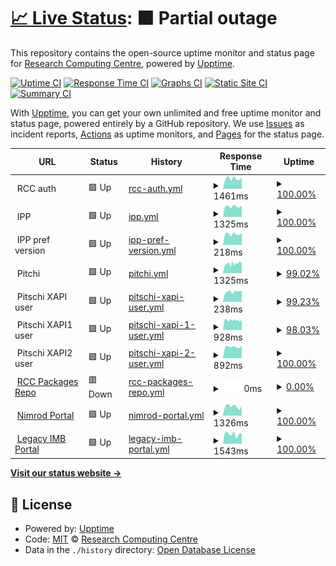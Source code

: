 # [📈 Live Status](https://UQ-RCC.github.io/portals): <!--live status--> **🟧 Partial outage**

This repository contains the open-source uptime monitor and status page for [Research Computing Centre](https://rcc.uq.edu.au/), powered by [Upptime](https://github.com/upptime/upptime).

[![Uptime CI](https://github.com/UQ-RCC/portals/workflows/Uptime%20CI/badge.svg)](https://github.com/UQ-RCC/portals/actions?query=workflow%3A%22Uptime+CI%22)
[![Response Time CI](https://github.com/UQ-RCC/portals/workflows/Response%20Time%20CI/badge.svg)](https://github.com/UQ-RCC/portals/actions?query=workflow%3A%22Response+Time+CI%22)
[![Graphs CI](https://github.com/UQ-RCC/portals/workflows/Graphs%20CI/badge.svg)](https://github.com/UQ-RCC/portals/actions?query=workflow%3A%22Graphs+CI%22)
[![Static Site CI](https://github.com/UQ-RCC/portals/workflows/Static%20Site%20CI/badge.svg)](https://github.com/UQ-RCC/portals/actions?query=workflow%3A%22Static+Site+CI%22)
[![Summary CI](https://github.com/UQ-RCC/portals/workflows/Summary%20CI/badge.svg)](https://github.com/UQ-RCC/portals/actions?query=workflow%3A%22Summary+CI%22)

With [Upptime](https://upptime.js.org), you can get your own unlimited and free uptime monitor and status page, powered entirely by a GitHub repository. We use [Issues](https://github.com/UQ-RCC/portals/issues) as incident reports, [Actions](https://github.com/UQ-RCC/portals/actions) as uptime monitors, and [Pages](https://UQ-RCC.github.io/portals) for the status page.

<!--start: status pages-->
<!-- This summary is generated by Upptime (https://github.com/upptime/upptime) -->
<!-- Do not edit this manually, your changes will be overwritten -->
<!-- prettier-ignore -->
| URL | Status | History | Response Time | Uptime |
| --- | ------ | ------- | ------------- | ------ |
| <img alt="" src="https://favicons.githubusercontent.com/null" height="13"> RCC auth | 🟩 Up | [rcc-auth.yml](https://github.com/UQ-RCC/portals/commits/HEAD/history/rcc-auth.yml) | <details><summary><img alt="Response time graph" src="./graphs/rcc-auth/response-time-week.png" height="20"> 1461ms</summary><br><a href="https://UQ-RCC.github.io/portals/history/rcc-auth"><img alt="Response time 1339" src="https://img.shields.io/endpoint?url=https%3A%2F%2Fraw.githubusercontent.com%2FUQ-RCC%2Fportals%2FHEAD%2Fapi%2Frcc-auth%2Fresponse-time.json"></a><br><a href="https://UQ-RCC.github.io/portals/history/rcc-auth"><img alt="24-hour response time 1601" src="https://img.shields.io/endpoint?url=https%3A%2F%2Fraw.githubusercontent.com%2FUQ-RCC%2Fportals%2FHEAD%2Fapi%2Frcc-auth%2Fresponse-time-day.json"></a><br><a href="https://UQ-RCC.github.io/portals/history/rcc-auth"><img alt="7-day response time 1461" src="https://img.shields.io/endpoint?url=https%3A%2F%2Fraw.githubusercontent.com%2FUQ-RCC%2Fportals%2FHEAD%2Fapi%2Frcc-auth%2Fresponse-time-week.json"></a><br><a href="https://UQ-RCC.github.io/portals/history/rcc-auth"><img alt="30-day response time 1444" src="https://img.shields.io/endpoint?url=https%3A%2F%2Fraw.githubusercontent.com%2FUQ-RCC%2Fportals%2FHEAD%2Fapi%2Frcc-auth%2Fresponse-time-month.json"></a><br><a href="https://UQ-RCC.github.io/portals/history/rcc-auth"><img alt="1-year response time 1339" src="https://img.shields.io/endpoint?url=https%3A%2F%2Fraw.githubusercontent.com%2FUQ-RCC%2Fportals%2FHEAD%2Fapi%2Frcc-auth%2Fresponse-time-year.json"></a></details> | <details><summary><a href="https://UQ-RCC.github.io/portals/history/rcc-auth">100.00%</a></summary><a href="https://UQ-RCC.github.io/portals/history/rcc-auth"><img alt="All-time uptime 99.68%" src="https://img.shields.io/endpoint?url=https%3A%2F%2Fraw.githubusercontent.com%2FUQ-RCC%2Fportals%2FHEAD%2Fapi%2Frcc-auth%2Fuptime.json"></a><br><a href="https://UQ-RCC.github.io/portals/history/rcc-auth"><img alt="24-hour uptime 100.00%" src="https://img.shields.io/endpoint?url=https%3A%2F%2Fraw.githubusercontent.com%2FUQ-RCC%2Fportals%2FHEAD%2Fapi%2Frcc-auth%2Fuptime-day.json"></a><br><a href="https://UQ-RCC.github.io/portals/history/rcc-auth"><img alt="7-day uptime 100.00%" src="https://img.shields.io/endpoint?url=https%3A%2F%2Fraw.githubusercontent.com%2FUQ-RCC%2Fportals%2FHEAD%2Fapi%2Frcc-auth%2Fuptime-week.json"></a><br><a href="https://UQ-RCC.github.io/portals/history/rcc-auth"><img alt="30-day uptime 99.87%" src="https://img.shields.io/endpoint?url=https%3A%2F%2Fraw.githubusercontent.com%2FUQ-RCC%2Fportals%2FHEAD%2Fapi%2Frcc-auth%2Fuptime-month.json"></a><br><a href="https://UQ-RCC.github.io/portals/history/rcc-auth"><img alt="1-year uptime 99.68%" src="https://img.shields.io/endpoint?url=https%3A%2F%2Fraw.githubusercontent.com%2FUQ-RCC%2Fportals%2FHEAD%2Fapi%2Frcc-auth%2Fuptime-year.json"></a></details>
| <img alt="" src="https://favicons.githubusercontent.com/null" height="13"> IPP | 🟩 Up | [ipp.yml](https://github.com/UQ-RCC/portals/commits/HEAD/history/ipp.yml) | <details><summary><img alt="Response time graph" src="./graphs/ipp/response-time-week.png" height="20"> 1325ms</summary><br><a href="https://UQ-RCC.github.io/portals/history/ipp"><img alt="Response time 1275" src="https://img.shields.io/endpoint?url=https%3A%2F%2Fraw.githubusercontent.com%2FUQ-RCC%2Fportals%2FHEAD%2Fapi%2Fipp%2Fresponse-time.json"></a><br><a href="https://UQ-RCC.github.io/portals/history/ipp"><img alt="24-hour response time 1405" src="https://img.shields.io/endpoint?url=https%3A%2F%2Fraw.githubusercontent.com%2FUQ-RCC%2Fportals%2FHEAD%2Fapi%2Fipp%2Fresponse-time-day.json"></a><br><a href="https://UQ-RCC.github.io/portals/history/ipp"><img alt="7-day response time 1325" src="https://img.shields.io/endpoint?url=https%3A%2F%2Fraw.githubusercontent.com%2FUQ-RCC%2Fportals%2FHEAD%2Fapi%2Fipp%2Fresponse-time-week.json"></a><br><a href="https://UQ-RCC.github.io/portals/history/ipp"><img alt="30-day response time 1344" src="https://img.shields.io/endpoint?url=https%3A%2F%2Fraw.githubusercontent.com%2FUQ-RCC%2Fportals%2FHEAD%2Fapi%2Fipp%2Fresponse-time-month.json"></a><br><a href="https://UQ-RCC.github.io/portals/history/ipp"><img alt="1-year response time 1275" src="https://img.shields.io/endpoint?url=https%3A%2F%2Fraw.githubusercontent.com%2FUQ-RCC%2Fportals%2FHEAD%2Fapi%2Fipp%2Fresponse-time-year.json"></a></details> | <details><summary><a href="https://UQ-RCC.github.io/portals/history/ipp">100.00%</a></summary><a href="https://UQ-RCC.github.io/portals/history/ipp"><img alt="All-time uptime 99.96%" src="https://img.shields.io/endpoint?url=https%3A%2F%2Fraw.githubusercontent.com%2FUQ-RCC%2Fportals%2FHEAD%2Fapi%2Fipp%2Fuptime.json"></a><br><a href="https://UQ-RCC.github.io/portals/history/ipp"><img alt="24-hour uptime 100.00%" src="https://img.shields.io/endpoint?url=https%3A%2F%2Fraw.githubusercontent.com%2FUQ-RCC%2Fportals%2FHEAD%2Fapi%2Fipp%2Fuptime-day.json"></a><br><a href="https://UQ-RCC.github.io/portals/history/ipp"><img alt="7-day uptime 100.00%" src="https://img.shields.io/endpoint?url=https%3A%2F%2Fraw.githubusercontent.com%2FUQ-RCC%2Fportals%2FHEAD%2Fapi%2Fipp%2Fuptime-week.json"></a><br><a href="https://UQ-RCC.github.io/portals/history/ipp"><img alt="30-day uptime 100.00%" src="https://img.shields.io/endpoint?url=https%3A%2F%2Fraw.githubusercontent.com%2FUQ-RCC%2Fportals%2FHEAD%2Fapi%2Fipp%2Fuptime-month.json"></a><br><a href="https://UQ-RCC.github.io/portals/history/ipp"><img alt="1-year uptime 99.96%" src="https://img.shields.io/endpoint?url=https%3A%2F%2Fraw.githubusercontent.com%2FUQ-RCC%2Fportals%2FHEAD%2Fapi%2Fipp%2Fuptime-year.json"></a></details>
| <img alt="" src="https://favicons.githubusercontent.com/null" height="13"> IPP pref version | 🟩 Up | [ipp-pref-version.yml](https://github.com/UQ-RCC/portals/commits/HEAD/history/ipp-pref-version.yml) | <details><summary><img alt="Response time graph" src="./graphs/ipp-pref-version/response-time-week.png" height="20"> 218ms</summary><br><a href="https://UQ-RCC.github.io/portals/history/ipp-pref-version"><img alt="Response time 221" src="https://img.shields.io/endpoint?url=https%3A%2F%2Fraw.githubusercontent.com%2FUQ-RCC%2Fportals%2FHEAD%2Fapi%2Fipp-pref-version%2Fresponse-time.json"></a><br><a href="https://UQ-RCC.github.io/portals/history/ipp-pref-version"><img alt="24-hour response time 237" src="https://img.shields.io/endpoint?url=https%3A%2F%2Fraw.githubusercontent.com%2FUQ-RCC%2Fportals%2FHEAD%2Fapi%2Fipp-pref-version%2Fresponse-time-day.json"></a><br><a href="https://UQ-RCC.github.io/portals/history/ipp-pref-version"><img alt="7-day response time 218" src="https://img.shields.io/endpoint?url=https%3A%2F%2Fraw.githubusercontent.com%2FUQ-RCC%2Fportals%2FHEAD%2Fapi%2Fipp-pref-version%2Fresponse-time-week.json"></a><br><a href="https://UQ-RCC.github.io/portals/history/ipp-pref-version"><img alt="30-day response time 219" src="https://img.shields.io/endpoint?url=https%3A%2F%2Fraw.githubusercontent.com%2FUQ-RCC%2Fportals%2FHEAD%2Fapi%2Fipp-pref-version%2Fresponse-time-month.json"></a><br><a href="https://UQ-RCC.github.io/portals/history/ipp-pref-version"><img alt="1-year response time 221" src="https://img.shields.io/endpoint?url=https%3A%2F%2Fraw.githubusercontent.com%2FUQ-RCC%2Fportals%2FHEAD%2Fapi%2Fipp-pref-version%2Fresponse-time-year.json"></a></details> | <details><summary><a href="https://UQ-RCC.github.io/portals/history/ipp-pref-version">100.00%</a></summary><a href="https://UQ-RCC.github.io/portals/history/ipp-pref-version"><img alt="All-time uptime 90.62%" src="https://img.shields.io/endpoint?url=https%3A%2F%2Fraw.githubusercontent.com%2FUQ-RCC%2Fportals%2FHEAD%2Fapi%2Fipp-pref-version%2Fuptime.json"></a><br><a href="https://UQ-RCC.github.io/portals/history/ipp-pref-version"><img alt="24-hour uptime 100.00%" src="https://img.shields.io/endpoint?url=https%3A%2F%2Fraw.githubusercontent.com%2FUQ-RCC%2Fportals%2FHEAD%2Fapi%2Fipp-pref-version%2Fuptime-day.json"></a><br><a href="https://UQ-RCC.github.io/portals/history/ipp-pref-version"><img alt="7-day uptime 100.00%" src="https://img.shields.io/endpoint?url=https%3A%2F%2Fraw.githubusercontent.com%2FUQ-RCC%2Fportals%2FHEAD%2Fapi%2Fipp-pref-version%2Fuptime-week.json"></a><br><a href="https://UQ-RCC.github.io/portals/history/ipp-pref-version"><img alt="30-day uptime 100.00%" src="https://img.shields.io/endpoint?url=https%3A%2F%2Fraw.githubusercontent.com%2FUQ-RCC%2Fportals%2FHEAD%2Fapi%2Fipp-pref-version%2Fuptime-month.json"></a><br><a href="https://UQ-RCC.github.io/portals/history/ipp-pref-version"><img alt="1-year uptime 90.62%" src="https://img.shields.io/endpoint?url=https%3A%2F%2Fraw.githubusercontent.com%2FUQ-RCC%2Fportals%2FHEAD%2Fapi%2Fipp-pref-version%2Fuptime-year.json"></a></details>
| <img alt="" src="https://favicons.githubusercontent.com/null" height="13"> Pitchi | 🟩 Up | [pitchi.yml](https://github.com/UQ-RCC/portals/commits/HEAD/history/pitchi.yml) | <details><summary><img alt="Response time graph" src="./graphs/pitchi/response-time-week.png" height="20"> 1325ms</summary><br><a href="https://UQ-RCC.github.io/portals/history/pitchi"><img alt="Response time 1495" src="https://img.shields.io/endpoint?url=https%3A%2F%2Fraw.githubusercontent.com%2FUQ-RCC%2Fportals%2FHEAD%2Fapi%2Fpitchi%2Fresponse-time.json"></a><br><a href="https://UQ-RCC.github.io/portals/history/pitchi"><img alt="24-hour response time 1381" src="https://img.shields.io/endpoint?url=https%3A%2F%2Fraw.githubusercontent.com%2FUQ-RCC%2Fportals%2FHEAD%2Fapi%2Fpitchi%2Fresponse-time-day.json"></a><br><a href="https://UQ-RCC.github.io/portals/history/pitchi"><img alt="7-day response time 1325" src="https://img.shields.io/endpoint?url=https%3A%2F%2Fraw.githubusercontent.com%2FUQ-RCC%2Fportals%2FHEAD%2Fapi%2Fpitchi%2Fresponse-time-week.json"></a><br><a href="https://UQ-RCC.github.io/portals/history/pitchi"><img alt="30-day response time 1468" src="https://img.shields.io/endpoint?url=https%3A%2F%2Fraw.githubusercontent.com%2FUQ-RCC%2Fportals%2FHEAD%2Fapi%2Fpitchi%2Fresponse-time-month.json"></a><br><a href="https://UQ-RCC.github.io/portals/history/pitchi"><img alt="1-year response time 1495" src="https://img.shields.io/endpoint?url=https%3A%2F%2Fraw.githubusercontent.com%2FUQ-RCC%2Fportals%2FHEAD%2Fapi%2Fpitchi%2Fresponse-time-year.json"></a></details> | <details><summary><a href="https://UQ-RCC.github.io/portals/history/pitchi">99.02%</a></summary><a href="https://UQ-RCC.github.io/portals/history/pitchi"><img alt="All-time uptime 99.72%" src="https://img.shields.io/endpoint?url=https%3A%2F%2Fraw.githubusercontent.com%2FUQ-RCC%2Fportals%2FHEAD%2Fapi%2Fpitchi%2Fuptime.json"></a><br><a href="https://UQ-RCC.github.io/portals/history/pitchi"><img alt="24-hour uptime 100.00%" src="https://img.shields.io/endpoint?url=https%3A%2F%2Fraw.githubusercontent.com%2FUQ-RCC%2Fportals%2FHEAD%2Fapi%2Fpitchi%2Fuptime-day.json"></a><br><a href="https://UQ-RCC.github.io/portals/history/pitchi"><img alt="7-day uptime 99.02%" src="https://img.shields.io/endpoint?url=https%3A%2F%2Fraw.githubusercontent.com%2FUQ-RCC%2Fportals%2FHEAD%2Fapi%2Fpitchi%2Fuptime-week.json"></a><br><a href="https://UQ-RCC.github.io/portals/history/pitchi"><img alt="30-day uptime 99.71%" src="https://img.shields.io/endpoint?url=https%3A%2F%2Fraw.githubusercontent.com%2FUQ-RCC%2Fportals%2FHEAD%2Fapi%2Fpitchi%2Fuptime-month.json"></a><br><a href="https://UQ-RCC.github.io/portals/history/pitchi"><img alt="1-year uptime 99.72%" src="https://img.shields.io/endpoint?url=https%3A%2F%2Fraw.githubusercontent.com%2FUQ-RCC%2Fportals%2FHEAD%2Fapi%2Fpitchi%2Fuptime-year.json"></a></details>
| <img alt="" src="https://favicons.githubusercontent.com/null" height="13"> Pitschi XAPI user | 🟩 Up | [pitschi-xapi-user.yml](https://github.com/UQ-RCC/portals/commits/HEAD/history/pitschi-xapi-user.yml) | <details><summary><img alt="Response time graph" src="./graphs/pitschi-xapi-user/response-time-week.png" height="20"> 238ms</summary><br><a href="https://UQ-RCC.github.io/portals/history/pitschi-xapi-user"><img alt="Response time 278" src="https://img.shields.io/endpoint?url=https%3A%2F%2Fraw.githubusercontent.com%2FUQ-RCC%2Fportals%2FHEAD%2Fapi%2Fpitschi-xapi-user%2Fresponse-time.json"></a><br><a href="https://UQ-RCC.github.io/portals/history/pitschi-xapi-user"><img alt="24-hour response time 255" src="https://img.shields.io/endpoint?url=https%3A%2F%2Fraw.githubusercontent.com%2FUQ-RCC%2Fportals%2FHEAD%2Fapi%2Fpitschi-xapi-user%2Fresponse-time-day.json"></a><br><a href="https://UQ-RCC.github.io/portals/history/pitschi-xapi-user"><img alt="7-day response time 238" src="https://img.shields.io/endpoint?url=https%3A%2F%2Fraw.githubusercontent.com%2FUQ-RCC%2Fportals%2FHEAD%2Fapi%2Fpitschi-xapi-user%2Fresponse-time-week.json"></a><br><a href="https://UQ-RCC.github.io/portals/history/pitschi-xapi-user"><img alt="30-day response time 294" src="https://img.shields.io/endpoint?url=https%3A%2F%2Fraw.githubusercontent.com%2FUQ-RCC%2Fportals%2FHEAD%2Fapi%2Fpitschi-xapi-user%2Fresponse-time-month.json"></a><br><a href="https://UQ-RCC.github.io/portals/history/pitschi-xapi-user"><img alt="1-year response time 278" src="https://img.shields.io/endpoint?url=https%3A%2F%2Fraw.githubusercontent.com%2FUQ-RCC%2Fportals%2FHEAD%2Fapi%2Fpitschi-xapi-user%2Fresponse-time-year.json"></a></details> | <details><summary><a href="https://UQ-RCC.github.io/portals/history/pitschi-xapi-user">99.23%</a></summary><a href="https://UQ-RCC.github.io/portals/history/pitschi-xapi-user"><img alt="All-time uptime 99.80%" src="https://img.shields.io/endpoint?url=https%3A%2F%2Fraw.githubusercontent.com%2FUQ-RCC%2Fportals%2FHEAD%2Fapi%2Fpitschi-xapi-user%2Fuptime.json"></a><br><a href="https://UQ-RCC.github.io/portals/history/pitschi-xapi-user"><img alt="24-hour uptime 100.00%" src="https://img.shields.io/endpoint?url=https%3A%2F%2Fraw.githubusercontent.com%2FUQ-RCC%2Fportals%2FHEAD%2Fapi%2Fpitschi-xapi-user%2Fuptime-day.json"></a><br><a href="https://UQ-RCC.github.io/portals/history/pitschi-xapi-user"><img alt="7-day uptime 99.23%" src="https://img.shields.io/endpoint?url=https%3A%2F%2Fraw.githubusercontent.com%2FUQ-RCC%2Fportals%2FHEAD%2Fapi%2Fpitschi-xapi-user%2Fuptime-week.json"></a><br><a href="https://UQ-RCC.github.io/portals/history/pitschi-xapi-user"><img alt="30-day uptime 99.82%" src="https://img.shields.io/endpoint?url=https%3A%2F%2Fraw.githubusercontent.com%2FUQ-RCC%2Fportals%2FHEAD%2Fapi%2Fpitschi-xapi-user%2Fuptime-month.json"></a><br><a href="https://UQ-RCC.github.io/portals/history/pitschi-xapi-user"><img alt="1-year uptime 99.80%" src="https://img.shields.io/endpoint?url=https%3A%2F%2Fraw.githubusercontent.com%2FUQ-RCC%2Fportals%2FHEAD%2Fapi%2Fpitschi-xapi-user%2Fuptime-year.json"></a></details>
| <img alt="" src="https://favicons.githubusercontent.com/null" height="13"> Pitschi XAPI1 user | 🟩 Up | [pitschi-xapi-1-user.yml](https://github.com/UQ-RCC/portals/commits/HEAD/history/pitschi-xapi-1-user.yml) | <details><summary><img alt="Response time graph" src="./graphs/pitschi-xapi-1-user/response-time-week.png" height="20"> 928ms</summary><br><a href="https://UQ-RCC.github.io/portals/history/pitschi-xapi-1-user"><img alt="Response time 1031" src="https://img.shields.io/endpoint?url=https%3A%2F%2Fraw.githubusercontent.com%2FUQ-RCC%2Fportals%2FHEAD%2Fapi%2Fpitschi-xapi-1-user%2Fresponse-time.json"></a><br><a href="https://UQ-RCC.github.io/portals/history/pitschi-xapi-1-user"><img alt="24-hour response time 985" src="https://img.shields.io/endpoint?url=https%3A%2F%2Fraw.githubusercontent.com%2FUQ-RCC%2Fportals%2FHEAD%2Fapi%2Fpitschi-xapi-1-user%2Fresponse-time-day.json"></a><br><a href="https://UQ-RCC.github.io/portals/history/pitschi-xapi-1-user"><img alt="7-day response time 928" src="https://img.shields.io/endpoint?url=https%3A%2F%2Fraw.githubusercontent.com%2FUQ-RCC%2Fportals%2FHEAD%2Fapi%2Fpitschi-xapi-1-user%2Fresponse-time-week.json"></a><br><a href="https://UQ-RCC.github.io/portals/history/pitschi-xapi-1-user"><img alt="30-day response time 953" src="https://img.shields.io/endpoint?url=https%3A%2F%2Fraw.githubusercontent.com%2FUQ-RCC%2Fportals%2FHEAD%2Fapi%2Fpitschi-xapi-1-user%2Fresponse-time-month.json"></a><br><a href="https://UQ-RCC.github.io/portals/history/pitschi-xapi-1-user"><img alt="1-year response time 1031" src="https://img.shields.io/endpoint?url=https%3A%2F%2Fraw.githubusercontent.com%2FUQ-RCC%2Fportals%2FHEAD%2Fapi%2Fpitschi-xapi-1-user%2Fresponse-time-year.json"></a></details> | <details><summary><a href="https://UQ-RCC.github.io/portals/history/pitschi-xapi-1-user">98.03%</a></summary><a href="https://UQ-RCC.github.io/portals/history/pitschi-xapi-1-user"><img alt="All-time uptime 99.79%" src="https://img.shields.io/endpoint?url=https%3A%2F%2Fraw.githubusercontent.com%2FUQ-RCC%2Fportals%2FHEAD%2Fapi%2Fpitschi-xapi-1-user%2Fuptime.json"></a><br><a href="https://UQ-RCC.github.io/portals/history/pitschi-xapi-1-user"><img alt="24-hour uptime 100.00%" src="https://img.shields.io/endpoint?url=https%3A%2F%2Fraw.githubusercontent.com%2FUQ-RCC%2Fportals%2FHEAD%2Fapi%2Fpitschi-xapi-1-user%2Fuptime-day.json"></a><br><a href="https://UQ-RCC.github.io/portals/history/pitschi-xapi-1-user"><img alt="7-day uptime 98.03%" src="https://img.shields.io/endpoint?url=https%3A%2F%2Fraw.githubusercontent.com%2FUQ-RCC%2Fportals%2FHEAD%2Fapi%2Fpitschi-xapi-1-user%2Fuptime-week.json"></a><br><a href="https://UQ-RCC.github.io/portals/history/pitschi-xapi-1-user"><img alt="30-day uptime 98.79%" src="https://img.shields.io/endpoint?url=https%3A%2F%2Fraw.githubusercontent.com%2FUQ-RCC%2Fportals%2FHEAD%2Fapi%2Fpitschi-xapi-1-user%2Fuptime-month.json"></a><br><a href="https://UQ-RCC.github.io/portals/history/pitschi-xapi-1-user"><img alt="1-year uptime 99.79%" src="https://img.shields.io/endpoint?url=https%3A%2F%2Fraw.githubusercontent.com%2FUQ-RCC%2Fportals%2FHEAD%2Fapi%2Fpitschi-xapi-1-user%2Fuptime-year.json"></a></details>
| <img alt="" src="https://favicons.githubusercontent.com/null" height="13"> Pitschi XAPI2 user | 🟩 Up | [pitschi-xapi-2-user.yml](https://github.com/UQ-RCC/portals/commits/HEAD/history/pitschi-xapi-2-user.yml) | <details><summary><img alt="Response time graph" src="./graphs/pitschi-xapi-2-user/response-time-week.png" height="20"> 892ms</summary><br><a href="https://UQ-RCC.github.io/portals/history/pitschi-xapi-2-user"><img alt="Response time 1014" src="https://img.shields.io/endpoint?url=https%3A%2F%2Fraw.githubusercontent.com%2FUQ-RCC%2Fportals%2FHEAD%2Fapi%2Fpitschi-xapi-2-user%2Fresponse-time.json"></a><br><a href="https://UQ-RCC.github.io/portals/history/pitschi-xapi-2-user"><img alt="24-hour response time 986" src="https://img.shields.io/endpoint?url=https%3A%2F%2Fraw.githubusercontent.com%2FUQ-RCC%2Fportals%2FHEAD%2Fapi%2Fpitschi-xapi-2-user%2Fresponse-time-day.json"></a><br><a href="https://UQ-RCC.github.io/portals/history/pitschi-xapi-2-user"><img alt="7-day response time 892" src="https://img.shields.io/endpoint?url=https%3A%2F%2Fraw.githubusercontent.com%2FUQ-RCC%2Fportals%2FHEAD%2Fapi%2Fpitschi-xapi-2-user%2Fresponse-time-week.json"></a><br><a href="https://UQ-RCC.github.io/portals/history/pitschi-xapi-2-user"><img alt="30-day response time 905" src="https://img.shields.io/endpoint?url=https%3A%2F%2Fraw.githubusercontent.com%2FUQ-RCC%2Fportals%2FHEAD%2Fapi%2Fpitschi-xapi-2-user%2Fresponse-time-month.json"></a><br><a href="https://UQ-RCC.github.io/portals/history/pitschi-xapi-2-user"><img alt="1-year response time 1014" src="https://img.shields.io/endpoint?url=https%3A%2F%2Fraw.githubusercontent.com%2FUQ-RCC%2Fportals%2FHEAD%2Fapi%2Fpitschi-xapi-2-user%2Fresponse-time-year.json"></a></details> | <details><summary><a href="https://UQ-RCC.github.io/portals/history/pitschi-xapi-2-user">100.00%</a></summary><a href="https://UQ-RCC.github.io/portals/history/pitschi-xapi-2-user"><img alt="All-time uptime 99.90%" src="https://img.shields.io/endpoint?url=https%3A%2F%2Fraw.githubusercontent.com%2FUQ-RCC%2Fportals%2FHEAD%2Fapi%2Fpitschi-xapi-2-user%2Fuptime.json"></a><br><a href="https://UQ-RCC.github.io/portals/history/pitschi-xapi-2-user"><img alt="24-hour uptime 100.00%" src="https://img.shields.io/endpoint?url=https%3A%2F%2Fraw.githubusercontent.com%2FUQ-RCC%2Fportals%2FHEAD%2Fapi%2Fpitschi-xapi-2-user%2Fuptime-day.json"></a><br><a href="https://UQ-RCC.github.io/portals/history/pitschi-xapi-2-user"><img alt="7-day uptime 100.00%" src="https://img.shields.io/endpoint?url=https%3A%2F%2Fraw.githubusercontent.com%2FUQ-RCC%2Fportals%2FHEAD%2Fapi%2Fpitschi-xapi-2-user%2Fuptime-week.json"></a><br><a href="https://UQ-RCC.github.io/portals/history/pitschi-xapi-2-user"><img alt="30-day uptime 100.00%" src="https://img.shields.io/endpoint?url=https%3A%2F%2Fraw.githubusercontent.com%2FUQ-RCC%2Fportals%2FHEAD%2Fapi%2Fpitschi-xapi-2-user%2Fuptime-month.json"></a><br><a href="https://UQ-RCC.github.io/portals/history/pitschi-xapi-2-user"><img alt="1-year uptime 99.90%" src="https://img.shields.io/endpoint?url=https%3A%2F%2Fraw.githubusercontent.com%2FUQ-RCC%2Fportals%2FHEAD%2Fapi%2Fpitschi-xapi-2-user%2Fuptime-year.json"></a></details>
| <img alt="" src="https://favicons.githubusercontent.com/packages.rcc.uq.edu.au" height="13"> [RCC Packages Repo](https://packages.rcc.uq.edu.au/ubuntu/) | 🟥 Down | [rcc-packages-repo.yml](https://github.com/UQ-RCC/portals/commits/HEAD/history/rcc-packages-repo.yml) | <details><summary><img alt="Response time graph" src="./graphs/rcc-packages-repo/response-time-week.png" height="20"> 0ms</summary><br><a href="https://UQ-RCC.github.io/portals/history/rcc-packages-repo"><img alt="Response time 0" src="https://img.shields.io/endpoint?url=https%3A%2F%2Fraw.githubusercontent.com%2FUQ-RCC%2Fportals%2FHEAD%2Fapi%2Frcc-packages-repo%2Fresponse-time.json"></a><br><a href="https://UQ-RCC.github.io/portals/history/rcc-packages-repo"><img alt="24-hour response time 0" src="https://img.shields.io/endpoint?url=https%3A%2F%2Fraw.githubusercontent.com%2FUQ-RCC%2Fportals%2FHEAD%2Fapi%2Frcc-packages-repo%2Fresponse-time-day.json"></a><br><a href="https://UQ-RCC.github.io/portals/history/rcc-packages-repo"><img alt="7-day response time 0" src="https://img.shields.io/endpoint?url=https%3A%2F%2Fraw.githubusercontent.com%2FUQ-RCC%2Fportals%2FHEAD%2Fapi%2Frcc-packages-repo%2Fresponse-time-week.json"></a><br><a href="https://UQ-RCC.github.io/portals/history/rcc-packages-repo"><img alt="30-day response time 0" src="https://img.shields.io/endpoint?url=https%3A%2F%2Fraw.githubusercontent.com%2FUQ-RCC%2Fportals%2FHEAD%2Fapi%2Frcc-packages-repo%2Fresponse-time-month.json"></a><br><a href="https://UQ-RCC.github.io/portals/history/rcc-packages-repo"><img alt="1-year response time 0" src="https://img.shields.io/endpoint?url=https%3A%2F%2Fraw.githubusercontent.com%2FUQ-RCC%2Fportals%2FHEAD%2Fapi%2Frcc-packages-repo%2Fresponse-time-year.json"></a></details> | <details><summary><a href="https://UQ-RCC.github.io/portals/history/rcc-packages-repo">0.00%</a></summary><a href="https://UQ-RCC.github.io/portals/history/rcc-packages-repo"><img alt="All-time uptime 0.00%" src="https://img.shields.io/endpoint?url=https%3A%2F%2Fraw.githubusercontent.com%2FUQ-RCC%2Fportals%2FHEAD%2Fapi%2Frcc-packages-repo%2Fuptime.json"></a><br><a href="https://UQ-RCC.github.io/portals/history/rcc-packages-repo"><img alt="24-hour uptime 0.00%" src="https://img.shields.io/endpoint?url=https%3A%2F%2Fraw.githubusercontent.com%2FUQ-RCC%2Fportals%2FHEAD%2Fapi%2Frcc-packages-repo%2Fuptime-day.json"></a><br><a href="https://UQ-RCC.github.io/portals/history/rcc-packages-repo"><img alt="7-day uptime 0.00%" src="https://img.shields.io/endpoint?url=https%3A%2F%2Fraw.githubusercontent.com%2FUQ-RCC%2Fportals%2FHEAD%2Fapi%2Frcc-packages-repo%2Fuptime-week.json"></a><br><a href="https://UQ-RCC.github.io/portals/history/rcc-packages-repo"><img alt="30-day uptime 0.00%" src="https://img.shields.io/endpoint?url=https%3A%2F%2Fraw.githubusercontent.com%2FUQ-RCC%2Fportals%2FHEAD%2Fapi%2Frcc-packages-repo%2Fuptime-month.json"></a><br><a href="https://UQ-RCC.github.io/portals/history/rcc-packages-repo"><img alt="1-year uptime 0.00%" src="https://img.shields.io/endpoint?url=https%3A%2F%2Fraw.githubusercontent.com%2FUQ-RCC%2Fportals%2FHEAD%2Fapi%2Frcc-packages-repo%2Fuptime-year.json"></a></details>
| <img alt="" src="https://favicons.githubusercontent.com/nimrod.rcc.uq.edu.au" height="13"> [Nimrod Portal](https://nimrod.rcc.uq.edu.au/) | 🟩 Up | [nimrod-portal.yml](https://github.com/UQ-RCC/portals/commits/HEAD/history/nimrod-portal.yml) | <details><summary><img alt="Response time graph" src="./graphs/nimrod-portal/response-time-week.png" height="20"> 1326ms</summary><br><a href="https://UQ-RCC.github.io/portals/history/nimrod-portal"><img alt="Response time 1395" src="https://img.shields.io/endpoint?url=https%3A%2F%2Fraw.githubusercontent.com%2FUQ-RCC%2Fportals%2FHEAD%2Fapi%2Fnimrod-portal%2Fresponse-time.json"></a><br><a href="https://UQ-RCC.github.io/portals/history/nimrod-portal"><img alt="24-hour response time 1424" src="https://img.shields.io/endpoint?url=https%3A%2F%2Fraw.githubusercontent.com%2FUQ-RCC%2Fportals%2FHEAD%2Fapi%2Fnimrod-portal%2Fresponse-time-day.json"></a><br><a href="https://UQ-RCC.github.io/portals/history/nimrod-portal"><img alt="7-day response time 1326" src="https://img.shields.io/endpoint?url=https%3A%2F%2Fraw.githubusercontent.com%2FUQ-RCC%2Fportals%2FHEAD%2Fapi%2Fnimrod-portal%2Fresponse-time-week.json"></a><br><a href="https://UQ-RCC.github.io/portals/history/nimrod-portal"><img alt="30-day response time 1401" src="https://img.shields.io/endpoint?url=https%3A%2F%2Fraw.githubusercontent.com%2FUQ-RCC%2Fportals%2FHEAD%2Fapi%2Fnimrod-portal%2Fresponse-time-month.json"></a><br><a href="https://UQ-RCC.github.io/portals/history/nimrod-portal"><img alt="1-year response time 1395" src="https://img.shields.io/endpoint?url=https%3A%2F%2Fraw.githubusercontent.com%2FUQ-RCC%2Fportals%2FHEAD%2Fapi%2Fnimrod-portal%2Fresponse-time-year.json"></a></details> | <details><summary><a href="https://UQ-RCC.github.io/portals/history/nimrod-portal">100.00%</a></summary><a href="https://UQ-RCC.github.io/portals/history/nimrod-portal"><img alt="All-time uptime 99.67%" src="https://img.shields.io/endpoint?url=https%3A%2F%2Fraw.githubusercontent.com%2FUQ-RCC%2Fportals%2FHEAD%2Fapi%2Fnimrod-portal%2Fuptime.json"></a><br><a href="https://UQ-RCC.github.io/portals/history/nimrod-portal"><img alt="24-hour uptime 100.00%" src="https://img.shields.io/endpoint?url=https%3A%2F%2Fraw.githubusercontent.com%2FUQ-RCC%2Fportals%2FHEAD%2Fapi%2Fnimrod-portal%2Fuptime-day.json"></a><br><a href="https://UQ-RCC.github.io/portals/history/nimrod-portal"><img alt="7-day uptime 100.00%" src="https://img.shields.io/endpoint?url=https%3A%2F%2Fraw.githubusercontent.com%2FUQ-RCC%2Fportals%2FHEAD%2Fapi%2Fnimrod-portal%2Fuptime-week.json"></a><br><a href="https://UQ-RCC.github.io/portals/history/nimrod-portal"><img alt="30-day uptime 99.87%" src="https://img.shields.io/endpoint?url=https%3A%2F%2Fraw.githubusercontent.com%2FUQ-RCC%2Fportals%2FHEAD%2Fapi%2Fnimrod-portal%2Fuptime-month.json"></a><br><a href="https://UQ-RCC.github.io/portals/history/nimrod-portal"><img alt="1-year uptime 99.67%" src="https://img.shields.io/endpoint?url=https%3A%2F%2Fraw.githubusercontent.com%2FUQ-RCC%2Fportals%2FHEAD%2Fapi%2Fnimrod-portal%2Fuptime-year.json"></a></details>
| <img alt="" src="https://favicons.githubusercontent.com/imbmicroscopy.rcc.uq.edu.au" height="13"> [Legacy IMB Portal](https://imbmicroscopy.rcc.uq.edu.au/) | 🟩 Up | [legacy-imb-portal.yml](https://github.com/UQ-RCC/portals/commits/HEAD/history/legacy-imb-portal.yml) | <details><summary><img alt="Response time graph" src="./graphs/legacy-imb-portal/response-time-week.png" height="20"> 1543ms</summary><br><a href="https://UQ-RCC.github.io/portals/history/legacy-imb-portal"><img alt="Response time 1475" src="https://img.shields.io/endpoint?url=https%3A%2F%2Fraw.githubusercontent.com%2FUQ-RCC%2Fportals%2FHEAD%2Fapi%2Flegacy-imb-portal%2Fresponse-time.json"></a><br><a href="https://UQ-RCC.github.io/portals/history/legacy-imb-portal"><img alt="24-hour response time 1647" src="https://img.shields.io/endpoint?url=https%3A%2F%2Fraw.githubusercontent.com%2FUQ-RCC%2Fportals%2FHEAD%2Fapi%2Flegacy-imb-portal%2Fresponse-time-day.json"></a><br><a href="https://UQ-RCC.github.io/portals/history/legacy-imb-portal"><img alt="7-day response time 1543" src="https://img.shields.io/endpoint?url=https%3A%2F%2Fraw.githubusercontent.com%2FUQ-RCC%2Fportals%2FHEAD%2Fapi%2Flegacy-imb-portal%2Fresponse-time-week.json"></a><br><a href="https://UQ-RCC.github.io/portals/history/legacy-imb-portal"><img alt="30-day response time 1465" src="https://img.shields.io/endpoint?url=https%3A%2F%2Fraw.githubusercontent.com%2FUQ-RCC%2Fportals%2FHEAD%2Fapi%2Flegacy-imb-portal%2Fresponse-time-month.json"></a><br><a href="https://UQ-RCC.github.io/portals/history/legacy-imb-portal"><img alt="1-year response time 1475" src="https://img.shields.io/endpoint?url=https%3A%2F%2Fraw.githubusercontent.com%2FUQ-RCC%2Fportals%2FHEAD%2Fapi%2Flegacy-imb-portal%2Fresponse-time-year.json"></a></details> | <details><summary><a href="https://UQ-RCC.github.io/portals/history/legacy-imb-portal">100.00%</a></summary><a href="https://UQ-RCC.github.io/portals/history/legacy-imb-portal"><img alt="All-time uptime 99.65%" src="https://img.shields.io/endpoint?url=https%3A%2F%2Fraw.githubusercontent.com%2FUQ-RCC%2Fportals%2FHEAD%2Fapi%2Flegacy-imb-portal%2Fuptime.json"></a><br><a href="https://UQ-RCC.github.io/portals/history/legacy-imb-portal"><img alt="24-hour uptime 100.00%" src="https://img.shields.io/endpoint?url=https%3A%2F%2Fraw.githubusercontent.com%2FUQ-RCC%2Fportals%2FHEAD%2Fapi%2Flegacy-imb-portal%2Fuptime-day.json"></a><br><a href="https://UQ-RCC.github.io/portals/history/legacy-imb-portal"><img alt="7-day uptime 100.00%" src="https://img.shields.io/endpoint?url=https%3A%2F%2Fraw.githubusercontent.com%2FUQ-RCC%2Fportals%2FHEAD%2Fapi%2Flegacy-imb-portal%2Fuptime-week.json"></a><br><a href="https://UQ-RCC.github.io/portals/history/legacy-imb-portal"><img alt="30-day uptime 99.88%" src="https://img.shields.io/endpoint?url=https%3A%2F%2Fraw.githubusercontent.com%2FUQ-RCC%2Fportals%2FHEAD%2Fapi%2Flegacy-imb-portal%2Fuptime-month.json"></a><br><a href="https://UQ-RCC.github.io/portals/history/legacy-imb-portal"><img alt="1-year uptime 99.65%" src="https://img.shields.io/endpoint?url=https%3A%2F%2Fraw.githubusercontent.com%2FUQ-RCC%2Fportals%2FHEAD%2Fapi%2Flegacy-imb-portal%2Fuptime-year.json"></a></details>

<!--end: status pages-->

[**Visit our status website →**](https://UQ-RCC.github.io/portals)

## 📄 License

- Powered by: [Upptime](https://github.com/upptime/upptime)
- Code: [MIT](./LICENSE) © [Research Computing Centre](https://rcc.uq.edu.au/)
- Data in the `./history` directory: [Open Database License](https://opendatacommons.org/licenses/odbl/1-0/)
